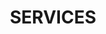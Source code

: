 ---
title : "SERVICES"
service_list:
# service item loop
- name : "Placement du personnel, Permis N° AP-2202144, valide du 2022-03-20 au 2024-03-19"
  image : "images/icons/placement.jpg"
  
# service item loop
- name : "Recrutement à l'international, Permis N° AR-2202145, valide du 2022-03-20 au 2024-03-19"
  image : "images/icons/interHiring.jpg"
  
# service item loop
- name : "Coaching dans plusieurs domaines"
  image : "images/icons/coaching2.jpg"
  


# custom style
custom_class: "" 
custom_attributes: "" 
custom_css: ""
---